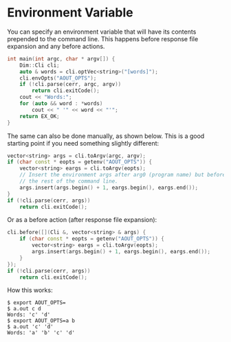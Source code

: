 # Environment Variable

You can specify an environment variable that will have its contents prepended to the command line. This happens before response file expansion and any before actions.

```cpp
int main(int argc, char * argv[]) {
    Dim::Cli cli;
    auto & words = cli.optVec<string>("[words]");
    cli.envOpts("AOUT_OPTS");
    if (!cli.parse(cerr, argc, argv))
        return cli.exitCode();
    cout << "Words:";
    for (auto && word : *words)
        cout << " '" << word << "'";
    return EX_OK;
}
```

The same can also be done manually, as shown below. This is a good starting point if you need something slightly different:

```cpp
vector<string> args = cli.toArgv(argc, argv);
if (char const * eopts = getenv("AOUT_OPTS")) {
    vector<string> eargs = cli.toArgv(eopts);
    // Insert the environment args after arg0 (program name) but before
    // the rest of the command line.
    args.insert(args.begin() + 1, eargs.begin(), eargs.end());
}
if (!cli.parse(cerr, args))
    return cli.exitCode();
```

Or as a before action \(after response file expansion\):

```cpp
cli.before([](Cli &, vector<string> & args) {
    if (char const * eopts = getenv("AOUT_OPTS")) {
        vector<string> eargs = cli.toArgv(eopts);
        args.insert(args.begin() + 1, eargs.begin(), eargs.end());
    }
});
if (!cli.parse(cerr, args))
    return cli.exitCode();
```

How this works:

```text
$ export AOUT_OPTS=
$ a.out c d
Words: 'c' 'd'
$ export AOUT_OPTS=a b
$ a.out 'c' 'd'
Words: 'a' 'b' 'c' 'd'
```

